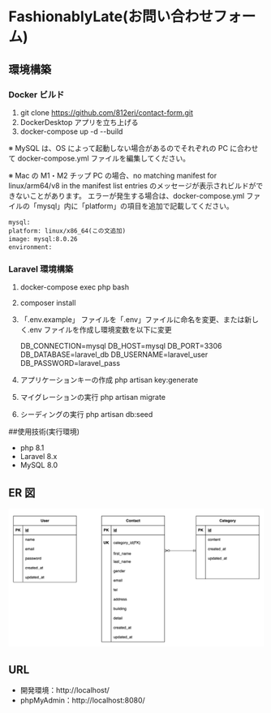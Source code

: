 # FashionablyLate(お問い合わせフォーム)

## 環境構築

### Docker ビルド

1. git clone https://github.com/812eri/contact-form.git
2. DockerDesktop アプリを立ち上げる
3. docker-compose up -d --build

※ MySQL は、OS によって起動しない場合があるのでそれぞれの PC に合わせて docker-compose.yml ファイルを編集してください。

※ Mac の M1・M2 チップ PC の場合、no matching manifest for linux/arm64/v8 in the manifest list entries のメッセージが表示されビルドができないことがあります。
エラーが発生する場合は、docker-compose.yml ファイルの「mysql」内に「platform」の項目を追加で記載してください。

    mysql:
    platform: linux/x86_64(この文追加)
    image: mysql:8.0.26
    environment:

### Laravel 環境構築

1. docker-compose exec php bash
2. composer install
3. 「.env.example」 ファイルを「.env」ファイルに命名を変更、または新しく.env ファイルを作成し環境変数を以下に変更

   DB_CONNECTION=mysql
   DB_HOST=mysql
   DB_PORT=3306
   DB_DATABASE=laravel_db
   DB_USERNAME=laravel_user
   DB_PASSWORD=laravel_pass

4. アプリケーションキーの作成
   php artisan key:generate

5. マイグレーションの実行
   php artisan migrate

6. シーディングの実行
   php artisan db:seed

##使用技術(実行環境)

- php 8.1
- Laravel 8.x
- MySQL 8.0

## ER 図

![ER図](ContactForm_diagram.png)

## URL

- 開発環境：http://localhost/
- phpMyAdmin：http://localhost:8080/
